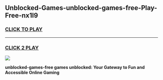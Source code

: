 
## Unblocked-Games-unblocked-games-free-Play-Free-nx1l9
<h3>
<a href="https://premium76.site?title=unblocked-games-free&ref=10A">CLICK TO PLAY</a></h3>
<hr>

<h3>
<a href="https://premium76.site?title=unblocked-games-free&ref=10A">CLICK 2 PLAY</a>
  
</h3>

<a href="https://premium76.site?title=unblocked-games-free&ref=10A"><img src="https://clearcache.store/games.png"></a>


**unblocked-games-free games unblocked: Your Gateway to Fun and Accessible Online Gaming**

